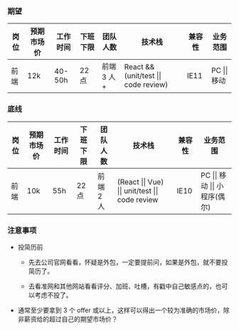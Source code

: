 ### 期望

| 岗位 | 预期市场价 | 工作时间 | 下班下限 | 团队人数   | 技术栈                                | 兼容性 | 业务范围     |
| ---- | ---------- | -------- | -------- | ---------- | ------------------------------------- | ------ | ------------ |
| 前端 | 12k        | 40-50h   | 22 点    | 前端 3 人+ | React && (unit/test \|\| code review) | IE11   | PC \|\| 移动 |

### 底线

| 岗位 | 预期市场价 | 工作时间 | 下班下限 | 团队人数  | 技术栈                                           | 兼容性 | 业务范围                       |
| ---- | ---------- | -------- | -------- | --------- | ------------------------------------------------ | ------ | ------------------------------ |
| 前端 | 10k        | 55h      | 22 点    | 前端 2 人 | (React \|\| Vue) \|\| unit/test \|\| code review | IE10   | PC \|\| 移动 \|\| 小程序(偶尔) |

### 注意事项

- 投简历前

  - 先去公司官网看看，怀疑是外包，一定要提前问，如果是外包，就不要投简历了。

  - 去看准网和其他网站看看评分、加班、吐槽，有戳中自己敏感点的，也可以考虑不投了。

- 通常至少要拿到 3 个 offer 或以上，这样可以得出一个较为准确的市场价，除非薪资给的超过自己的期望市场价？
